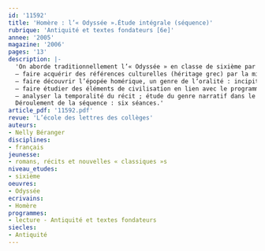 ```yaml
---
id: '11592'
title: 'Homère : l’« Odyssée ».Étude intégrale (séquence)'
rubrique: 'Antiquité et textes fondateurs [6e]'
annee: '2005'
magazine: '2006'
pages: '13'
description: |-
  'On aborde traditionnellement l’« Odyssée » en classe de sixième par la lecture d’extraits sur les exploits du héros contre les différents monstres. Certes, ces passages sont incontournables, mais il est judicieux de proposer une approche plus globale de l’œuvre. L’édition de l’« Odyssée » dans la collection « Classiques abrégés » de l’école des loisirs permet cette vision plus globale de l’épopée. La séquence proposée dans cet article s’inscrit de préférence dans le prolongement du travail mené par le professeur d’histoire-géographie sur « la Grèce : la naissance d’une culture, d’une organisation politique, de croyances » et, dans un souci de progression dans l’étude de la narration, elle intervient après une séquence sur le conte où les bases du récit simple auront été rappelées. Elle trouve donc plus volontiers sa place à la fin du deuxième trimestre ou au début du troisième. Ses objectifs sont les suivants :
  – faire acquérir des références culturelles (héritage grec) par la mise en contexte de l’œuvre (époque, civilisation, auteur, mode de transmission) ;
  – faire découvrir l’épopée homérique, un genre de l’oralité : incipit, instances narratives variées, épithètes homériques, mémoire de l’aède ;
  – faire étudier des éléments de civilisation en lien avec le programme d’histoire : les relations entre les hommes et les dieux dans la Grèce antique : la piété et les prédictions dans l’« Odyssée » ;
  – analyser la temporalité du récit ; étude du genre narratif dans le prolongement du conte : de la chronologie respectée à la chronologie bouleversée.
  Déroulement de la séquence : six séances.'
article_pdf: '11592.pdf'
revue: 'L’école des lettres des collèges'
auteurs:
- Nelly Béranger
disciplines:
- français
jeunesse:
- romans, récits et nouvelles « classiques »s
niveau_etudes:
- sixième
oeuvres:
- Odyssée
ecrivains:
- Homère
programmes:
- lecture - Antiquité et textes fondateurs
siecles:
- Antiquité
---
```

